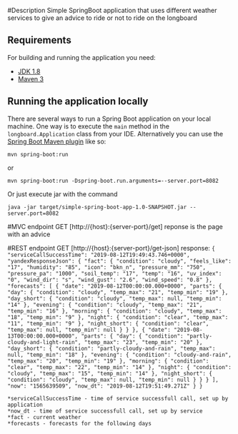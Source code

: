 #Description
Simple SpringBoot application that uses different weather services to give an advice to ride or not to ride on the longboard  

## Requirements
For building and running the application you need:

- [JDK 1.8](http://www.oracle.com/technetwork/java/javase/downloads/jdk8-downloads-2133151.html)
- [Maven 3](https://maven.apache.org)

## Running the application locally

There are several ways to run a Spring Boot application on your local machine. 
One way is to execute the `main` method in the `longboard.Application` class from your IDE.
Alternatively you can use the [Spring Boot Maven plugin](https://docs.spring.io/spring-boot/docs/current/reference/html/build-tool-plugins-maven-plugin.html) like so:
```shell
mvn spring-boot:run
```
or
```shell
mvn spring-boot:run -Dspring-boot.run.arguments=--server.port=8082
```
Or just execute jar with the command
```shell
java -jar target/simple-spring-boot-app-1.0-SNAPSHOT.jar --server.port=8082
```

#MVC endpoint
GET [http://{host}:{server-port}/get]
    reponse is the page with an advice

#REST endpoint
GET [http://{host}:{server-port}/get-json]
	response:
    ```
    {
        "serviceCallSuccessTime": "2019-08-12T19:49:43.746+0000",
        "yandexResponseJson": {
            "fact": {
                "condition": "cloudy",
                "feels_like": "17",
                "humidity": "85",
                "icon": "bkn_n",
                "pressure_mm": "750",
                "pressure_pa": "1000",
                "soil_temp": "17",
                "temp": "16",
                "uv_index": "0",
                "wind_dir": "s",
                "wind_gust": "2.6",
                "wind_speed": "0.8"
            },
            "forecasts": [
                {
                    "date": "2019-08-12T00:00:00.000+0000",
                    "parts": {
                        "day": {
                            "condition": "cloudy",
                            "temp_max": "21",
                            "temp_min": "19"
                        },
                        "day_short": {
                            "condition": "cloudy",
                            "temp_max": null,
                            "temp_min": "14"
                        },
                        "evening": {
                            "condition": "cloudy",
                            "temp_max": "21",
                            "temp_min": "16"
                        },
                        "morning": {
                            "condition": "cloudy",
                            "temp_max": "18",
                            "temp_min": "9"
                        },
                        "night": {
                            "condition": "clear",
                            "temp_max": "11",
                            "temp_min": "9"
                        },
                        "night_short": {
                            "condition": "clear",
                            "temp_max": null,
                            "temp_min": null
                        }
                    }
                },
                {
                    "date": "2019-08-13T00:00:00.000+0000",
                    "parts": {
                        "day": {
                            "condition": "partly-cloudy-and-light-rain",
                            "temp_max": "23",
                            "temp_min": "20"
                        },
                        "day_short": {
                            "condition": "partly-cloudy-and-rain",
                            "temp_max": null,
                            "temp_min": "18"
                        },
                        "evening": {
                            "condition": "cloudy-and-rain",
                            "temp_max": "20",
                            "temp_min": "19"
                        },
                        "morning": {
                            "condition": "clear",
                            "temp_max": "22",
                            "temp_min": "14"
                        },
                        "night": {
                            "condition": "cloudy",
                            "temp_max": "15",
                            "temp_min": "14"
                        },
                        "night_short": {
                            "condition": "cloudy",
                            "temp_max": null,
                            "temp_min": null
                        }
                    }
                }
            ],
            "now": "1565639509",
            "now_dt": "2019-08-12T19:51:49.271Z"
        }
    }
    ```

	*serviceCallSuccessTime - time of service successfull call, set up by application
    *now_dt - time of service successfull call, set up by service
    *fact - current weather
    *forecasts - forecasts for the following days